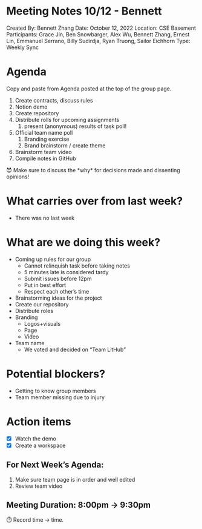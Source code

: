# Meeting Notes 10/12 - Bennett

Created By: Bennett Zhang
Date: October 12, 2022
Location: CSE Basement
Participants: Grace Jin, Ben Snowbarger, Alex Wu, Bennett Zhang, Ernest Lin, Emmanuel Serrano, Billy Sudirdja, Ryan Truong, Sailor Eichhorn
Type: Weekly Sync

# Agenda

Copy and paste from Agenda posted at the top of the group page.

1. Create contracts, discuss rules
2. Notion demo
3. Create repository
4. Distribute rolls for upcoming assignments
    1. present (anonymous) results of task poll!
5. Official team name poll
    1. Branding exercise
    2. Brand brainstorm / create theme
6. Brainstorm team video
7. Compile notes in GitHub

<aside>
😈 Make sure to discuss the *why* for decisions made and dissenting opinions!

</aside>

# What carries over from last week?

- There was no last week

# What are we doing this week?

- Coming up rules for our group
    - Cannot relinquish task before taking notes
    - 5 minutes late is considered tardy
    - Submit issues before 12pm
    - Put in best effort
    - Respect each other’s time
- Brainstorming ideas for the project
- Create our repository
- Distribute roles
- Branding
    - Logos+visuals
    - Page
    - Video
- Team name
    - We voted and decided on “Team LitHub”

# Potential blockers?

- Getting to know group members
- Team member missing due to injury

# Action items

- [x]  Watch the demo
- [x]  Create a workspace

## For Next Week’s Agenda:

1. Make sure team page is in order and well edited
2. Review team video

## Meeting Duration: 8:00pm → 9:30pm

<aside>
⏱️ Record time → time.

</aside>
